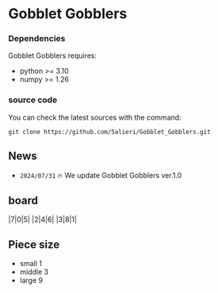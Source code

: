 # Gobblet Gobblers

### Dependencies

Gobblet Gobblers requires:

- python     >= 3.10
- numpy      >= 1.26

### source code

You can check the latest sources with the command:

```
git clone https://github.com/5alieri/Gobblet_Gobblers.git
```

## News

- `2024/07/31` 🔥 We update Gobblet Gobblers ver.1.0

## board
|7|0|5|
|2|4|6|
|3|8|1|

## Piece size
- small      1
- middle     3
- large      9
